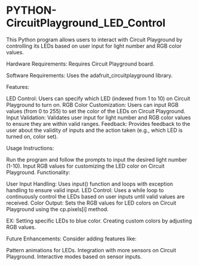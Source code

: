 # PYTHON-CircuitPlayground_LED_Control
This Python program allows users to interact with Circuit Playground by controlling its LEDs based on user input for light number and RGB color values.

Hardware Requirements: Requires Circuit Playground board.

Software Requirements: Uses the adafruit_circuitplayground library.

Features:

LED Control: Users can specify which LED (indexed from 1 to 10) on Circuit Playground to turn on.
RGB Color Customization: Users can input RGB values (from 0 to 255) to set the color of the LEDs on Circuit Playground.
Input Validation: Validates user input for light number and RGB color values to ensure they are within valid ranges.
Feedback: Provides feedback to the user about the validity of inputs and the action taken (e.g., which LED is turned on, color set).

Usage Instructions:

Run the program and follow the prompts to input the desired light number (1-10).
Input RGB values for customizing the LED color on Circuit Playground.
Functionality:

User Input Handling: Uses input() function and loops with exception handling to ensure valid input.
LED Control: Uses a while loop to continuously control the LEDs based on user inputs until valid values are received.
Color Output: Sets the RGB values for LED colors on Circuit Playground using the cp.pixels[i] method.

EX:
Setting specific LEDs to blue color.
Creating custom colors by adjusting RGB values.

Future Enhancements: Consider adding features like:

Pattern animations for LEDs.
Integration with more sensors on Circuit Playground.
Interactive modes based on sensor inputs.

